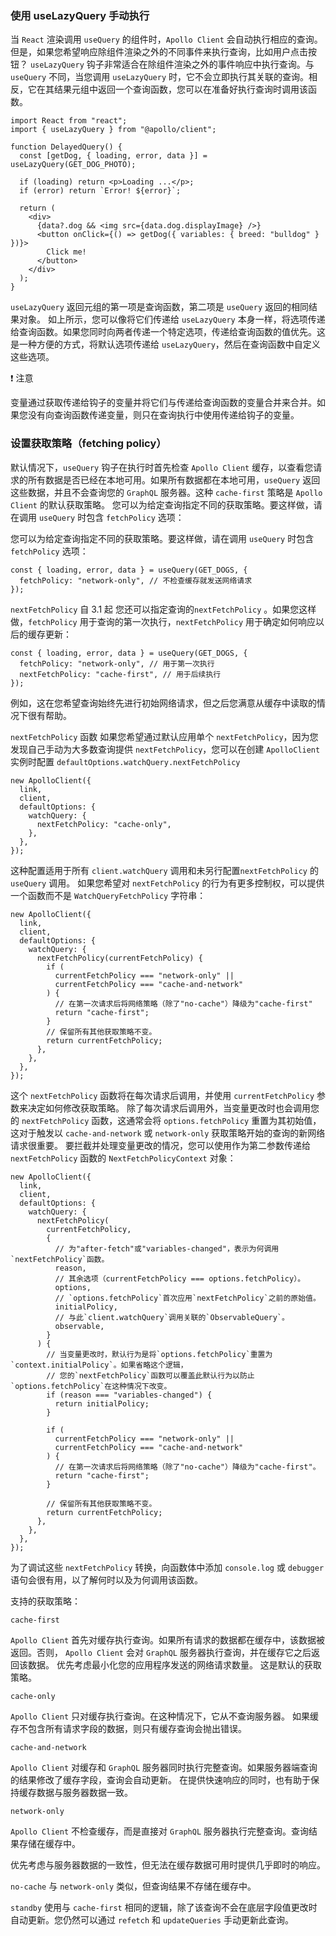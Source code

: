 ### 使用 useLazyQuery 手动执行

当 `React` 渲染调用 `useQuery` 的组件时，`Apollo Client` 会自动执行相应的查询。但是，如果您希望响应除组件渲染之外的不同事件来执行查询，比如用户点击按钮？
`useLazyQuery` 钩子非常适合在除组件渲染之外的事件响应中执行查询。与 `useQuery` 不同，当您调用 `useLazyQuery` 时，它不会立即执行其关联的查询。相反，它在其结果元组中返回一个查询函数，您可以在准备好执行查询时调用该函数。

```tsx
import React from "react";
import { useLazyQuery } from "@apollo/client";

function DelayedQuery() {
  const [getDog, { loading, error, data }] = useLazyQuery(GET_DOG_PHOTO);

  if (loading) return <p>Loading ...</p>;
  if (error) return `Error! ${error}`;

  return (
    <div>
      {data?.dog && <img src={data.dog.displayImage} />}
      <button onClick={() => getDog({ variables: { breed: "bulldog" } })}>
        Click me!
      </button>
    </div>
  );
}
```

`useLazyQuery` 返回元组的第一项是查询函数，第二项是 `useQuery` 返回的相同结果对象。
如上所示，您可以像将它们传递给 `useLazyQuery` 本身一样，将选项传递给查询函数。如果您同时向两者传递一个特定选项，传递给查询函数的值优先。这是一种方便的方式，将默认选项传递给 `useLazyQuery`，然后在查询函数中自定义这些选项。

❗️ 注意

变量通过获取传递给钩子的变量并将它们与传递给查询函数的变量合并来合并。如果您没有向查询函数传递变量，则只在查询执行中使用传递给钩子的变量。

### 设置获取策略（fetching policy）

默认情况下，`useQuery` 钩子在执行时首先检查 `Apollo Client` 缓存，以查看您请求的所有数据是否已经在本地可用。如果所有数据都在本地可用，`useQuery` 返回这些数据，并且不会查询您的 `GraphQL` 服务器。这种 `cache-first` 策略是 `Apollo Client` 的默认获取策略。
您可以为给定查询指定不同的获取策略。要这样做，请在调用 `useQuery` 时包含 `fetchPolicy` 选项：

您可以为给定查询指定不同的获取策略。要这样做，请在调用 `useQuery` 时包含 `fetchPolicy` 选项：

```tsx
const { loading, error, data } = useQuery(GET_DOGS, {
  fetchPolicy: "network-only", // 不检查缓存就发送网络请求
});
```

`nextFetchPolicy` 自 3.1 起 您还可以指定查询的`nextFetchPolicy` 。如果您这样做，`fetchPolicy` 用于查询的第一次执行，`nextFetchPolicy` 用于确定如何响应以后的缓存更新：

```tsx
const { loading, error, data } = useQuery(GET_DOGS, {
  fetchPolicy: "network-only", // 用于第一次执行
  nextFetchPolicy: "cache-first", // 用于后续执行
});
```

例如，这在您希望查询始终先进行初始网络请求，但之后您满意从缓存中读取的情况下很有帮助。

`nextFetchPolicy` 函数 如果您希望通过默认应用单个 `nextFetchPolicy`，因为您发现自己手动为大多数查询提供 `nextFetchPolicy`，您可以在创建 `ApolloClient` 实例时配置 `defaultOptions.watchQuery.nextFetchPolicy`

```tsx
new ApolloClient({
  link,
  client,
  defaultOptions: {
    watchQuery: {
      nextFetchPolicy: "cache-only",
    },
  },
});
```

这种配置适用于所有 `client.watchQuery` 调用和未另行配置`nextFetchPolicy` 的 `useQuery` 调用。
如果您希望对 `nextFetchPolicy` 的行为有更多控制权，可以提供一个函数而不是 `WatchQueryFetchPolicy` 字符串：

```tsx
new ApolloClient({
  link,
  client,
  defaultOptions: {
    watchQuery: {
      nextFetchPolicy(currentFetchPolicy) {
        if (
          currentFetchPolicy === "network-only" ||
          currentFetchPolicy === "cache-and-network"
        ) {
          // 在第一次请求后将网络策略（除了"no-cache"）降级为"cache-first"
          return "cache-first";
        }
        // 保留所有其他获取策略不变。
        return currentFetchPolicy;
      },
    },
  },
});
```

这个 `nextFetchPolicy` 函数将在每次请求后调用，并使用 `currentFetchPolicy` 参数来决定如何修改获取策略。
除了每次请求后调用外，当变量更改时也会调用您的 `nextFetchPolicy` 函数，这通常会将 `options.fetchPolicy` 重置为其初始值，这对于触发以 `cache-and-network` 或 `network-only` 获取策略开始的查询的新网络请求很重要。
要拦截并处理变量更改的情况，您可以使用作为第二参数传递给 `nextFetchPolicy` 函数的 `NextFetchPolicyContext` 对象：

```tsx
new ApolloClient({
  link,
  client,
  defaultOptions: {
    watchQuery: {
      nextFetchPolicy(
        currentFetchPolicy,
        {
          // 为"after-fetch"或"variables-changed"，表示为何调用`nextFetchPolicy`函数。
          reason,
          // 其余选项（currentFetchPolicy === options.fetchPolicy）。
          options,
          // `options.fetchPolicy`首次应用`nextFetchPolicy`之前的原始值。
          initialPolicy,
          // 与此`client.watchQuery`调用关联的`ObservableQuery`。
          observable,
        }
      ) {
        // 当变量更改时，默认行为是将`options.fetchPolicy`重置为`context.initialPolicy`。如果省略这个逻辑，
        // 您的`nextFetchPolicy`函数可以覆盖此默认行为以防止`options.fetchPolicy`在这种情况下改变。
        if (reason === "variables-changed") {
          return initialPolicy;
        }

        if (
          currentFetchPolicy === "network-only" ||
          currentFetchPolicy === "cache-and-network"
        ) {
          // 在第一次请求后将网络策略（除了"no-cache"）降级为"cache-first"。
          return "cache-first";
        }

        // 保留所有其他获取策略不变。
        return currentFetchPolicy;
      },
    },
  },
});
```

为了调试这些 `nextFetchPolicy` 转换，向函数体中添加 `console.log` 或 `debugger` 语句会很有用，以了解何时以及为何调用该函数。

支持的获取策略：

`cache-first`

`Apollo Client` 首先对缓存执行查询。如果所有请求的数据都在缓存中，该数据被返回。否则， `Apollo Client` 会对 `GraphQL` 服务器执行查询，并在缓存它之后返回该数据。
优先考虑最小化您的应用程序发送的网络请求数量。
这是默认的获取策略。

`cache-only`

`Apollo Client` 只对缓存执行查询。在这种情况下，它从不查询服务器。
如果缓存不包含所有请求字段的数据，则只有缓存查询会抛出错误。

`cache-and-network`

`Apollo Client` 对缓存和 `GraphQL` 服务器同时执行完整查询。如果服务器端查询的结果修改了缓存字段，查询会自动更新。
在提供快速响应的同时，也有助于保持缓存数据与服务器数据一致。

`network-only`

`Apollo Client` 不检查缓存，而是直接对 `GraphQL` 服务器执行完整查询。查询结果存储在缓存中。

优先考虑与服务器数据的一致性，但无法在缓存数据可用时提供几乎即时的响应。

`no-cache` 与 `network-only` 类似，但查询结果不存储在缓存中。

`standby` 使用与 `cache-first` 相同的逻辑，除了该查询不会在底层字段值更改时自动更新。您仍然可以通过 `refetch` 和 `updateQueries` 手动更新此查询。
